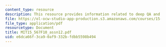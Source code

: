 ```yaml
---
content_type: resource
description: This resource provides information related to deep QA and knowledge work.
file: https://ol-ocw-studio-app-production.s3.amazonaws.com/courses/15-567-the-economics-of-information-strategy-structure-and-pricing-fall-2010/e6dca66f3ca90af9332bfdbb5598b494_MIT15_567F10_assn12.pdf
file_type: application/pdf
resourcetype: Document
title: MIT15_567F10_assn12.pdf
uid: e6dca66f-3ca9-0af9-332b-fdbb5598b494
---
```

